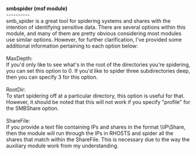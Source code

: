 <b>smbspider (msf module) </b><br />
---------- <br />
smb_spider is a great tool for spidering systems and shares with the intention of identifying sensitive data. There are several options within this module, and many of them are pretty obvious considering most modules use similar options. However, for further clarification, I've provided some additional information pertaining to each option below:<br>
<br />
MaxDepth:<br />
If you'd only like to see what's in the root of the directories you're spidering, you can set this option to 0. If you'd like to spider three subdirectories deep, then you can specify 3 for this option.<br />
<br />RootDir: <br />
To start spidering off at a particular directory, this option is useful for that. However, it should be noted that this will not work if you specify "profile" for the SMBShare option.<br />
<br />ShareFile: <br />
If you provide a text file containing IPs and shares in the format \\\\IP\Share, then the module will run through the IPs in RHOSTS and spider all the shares that match within the ShareFile. This is necessary due to the way the auxiliary module work from my understanding.<br />
<br>
<br />
